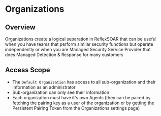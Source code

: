 # Organizations

## Overview

Organizations create a logical separation in ReflexSOAR that can be useful when you have teams that perform similar security functions but operate independently or when you are Managed Security Service Provider that does Managed Detection & Response for many customers

## Access Scope

- The `Default Organization` has access to all sub-organization and their information as an administrator
- Sub-organization can only see their information
- Each organization must have it's own Agents (they can be paired by fetching the pairing key as a user of the organization or by getting the Persistent Pairing Token from the Organizations settings page)